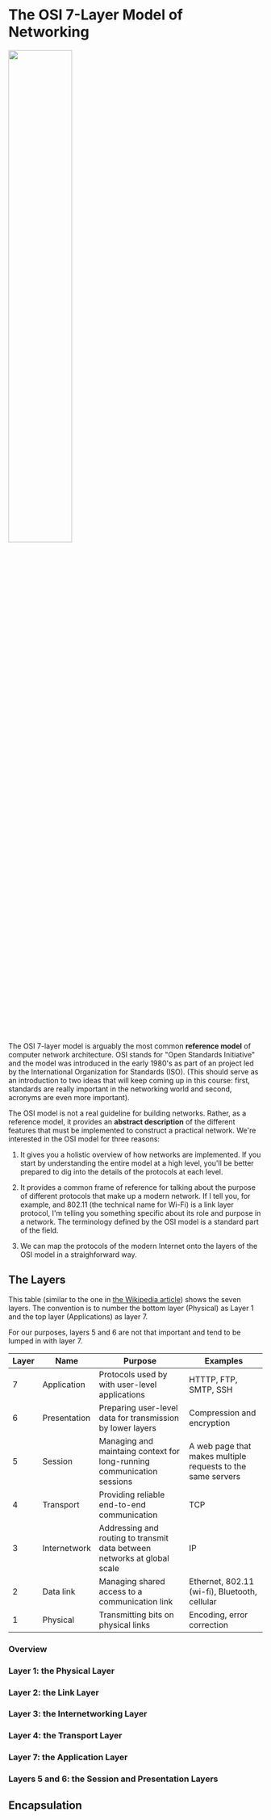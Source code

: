# The OSI 7-Layer Model of Networking

<img src="https://vignette.wikia.nocookie.net/tacobell/images/c/cf/Pdp_7_layer_burrito.jpg/revision/latest?cb=20100905052511" width="50%" />

The OSI 7-layer model is arguably the most common **reference model** of computer network architecture. OSI stands for "Open Standards Initiative" and the model was introduced
in the early 1980's as part of an project led by the International Organization for Standards (ISO). (This should serve as an introduction to two ideas that will keep coming up 
in this course: first, standards are really important in the networking world and second, acronyms are even more important).

The OSI model is not a real guideline for building networks. Rather, as a reference model, it provides an **abstract description** of the different features that must be implemented to construct a practical network. We're interested in the OSI model for three reasons:

1. It gives you a holistic overview of how networks are implemented. If you start by understanding the entire model at a high level, you'll be better prepared to dig into the details of the protocols at each level. 

2. It provides a common frame of reference for talking about the purpose of different protocols that make up a modern network. If I tell you, for example, and 802.11 (the technical name for Wi-Fi) is a link layer protocol, I'm telling you something specific about its role and purpose in a network. The terminology defined by the OSI model is a 
standard part of the field.

3. We can map the protocols of the modern Internet onto the layers of the OSI model in a straighforward way.

## The Layers

This table (similar to the one in [the Wikipedia article](https://en.wikipedia.org/wiki/OSI_model)) shows the seven layers. The convention is to number the bottom layer (Physical) as Layer 1 and the top layer (Applications) as layer 7.

For our purposes, layers 5 and 6 are not that important and tend to be lumped in with layer 7.


| Layer       | Name        | Purpose     | Examples |
| ----------- | ----------- | ----------- | ----------- |
| 7      | Application       | Protocols used by with user-level applications            | HTTTP, FTP, SMTP, SSH |
| 6      | Presentation      | Preparing user-level data for transmission by lower layers            | Compression and encryption |
| 5      | Session      | Managing and maintaing context for long-running communication sessions            | A web page that makes multiple requests to the same servers |
| 4      | Transport       | Providing reliable end-to-end communication           | TCP |
| 3      | Internetwork       | Addressing and routing to transmit data between networks at global scale           | IP |
| 2      | Data link       | Managing shared access to a communication link            | Ethernet, 802.11 (wi-fi), Bluetooth, cellular |
| 1      | Physical       | Transmitting bits on physical links            | Encoding, error correction|



### Overview

### Layer 1: the Physical Layer

### Layer 2: the Link Layer

### Layer 3: the Internetworking Layer

### Layer 4: the Transport Layer

### Layer 7: the Application Layer

### Layers 5 and 6: the Session and Presentation Layers

## Encapsulation
